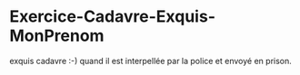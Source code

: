 # Exercice-Cadavre-Exquis-MonPrenom
 exquis cadavre :-)
 quand il est interpellée par la police et envoyé en prison. 
